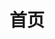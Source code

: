 ---
layout: home
title: 首页

hero:
  name: I'm Hengshuai
  text: A web developer base on ShenZhen, China
  tagline: A blog for sharing web development experiences...
  image:
    src: https://ihengshuai-demo1.oss-cn-beijing.aliyuncs.com/logo.png
    alt: hengshuai's blog
  actions:
    - theme: brand
      text: Get Started
      link: /frontend/index.html
    - theme: alt
      text: Readme
      link: /me/index.html
    # - theme: alt
    #   text: Contribute
    #   link: https://github.com/ihengshuai/blog

features:
  - icon: 🏝️
    title: Front-end knowledge system
    details: Popular front ends and popular frameworks are shared here, such as：React、Vue、Protocol、RegExp、WebAssembly etc.
  - icon: ⛵
    title: Full stack knowledge
    details: From development to deployment, you will learn about cloud development such as deploy, backend, sql, docker, k8s, etc.
  - icon: 🪂
    title: Daily notes
    details: Of course, I have my daily notes here if you need them.
---